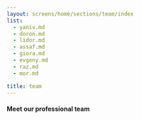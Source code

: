 ```yaml
---
layout: screens/home/sections/team/index
list:
  - yaniv.md
  - doron.md
  - lidor.md
  - assaf.md
  - giora.md
  - evgeny.md
  - raz.md
  - mor.md

title: team
---
```


#### Meet our professional team
